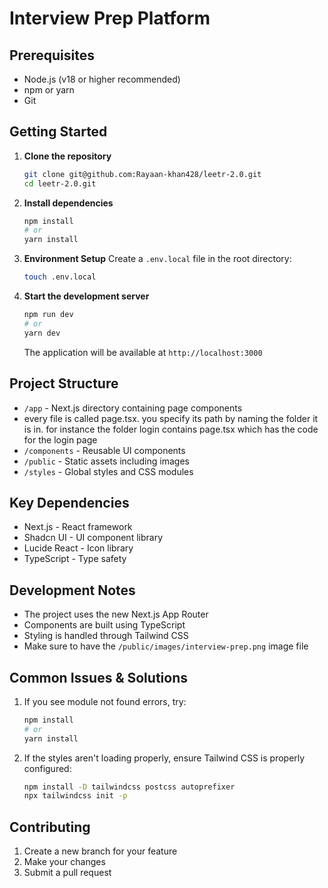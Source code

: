 # Interview Prep Platform

## Prerequisites

- Node.js (v18 or higher recommended)
- npm or yarn
- Git

## Getting Started

1. **Clone the repository**
   ```bash
   git clone git@github.com:Rayaan-khan428/leetr-2.0.git
   cd leetr-2.0.git
   ```

2. **Install dependencies**
   ```bash
   npm install
   # or
   yarn install
   ```

3. **Environment Setup**
   Create a `.env.local` file in the root directory:
   ```bash
   touch .env.local
   ```

4. **Start the development server**
   ```bash
   npm run dev
   # or
   yarn dev
   ```
   The application will be available at `http://localhost:3000`

## Project Structure

- `/app` - Next.js directory containing page components
-  every file is called page.tsx. you specify its path by naming the folder it is in. for instance the folder login contains page.tsx which has the code for the login page
- `/components` - Reusable UI components
- `/public` - Static assets including images
- `/styles` - Global styles and CSS modules

## Key Dependencies

- Next.js - React framework
- Shadcn UI - UI component library
- Lucide React - Icon library
- TypeScript - Type safety

## Development Notes

- The project uses the new Next.js App Router
- Components are built using TypeScript
- Styling is handled through Tailwind CSS
- Make sure to have the `/public/images/interview-prep.png` image file

## Common Issues & Solutions

1. If you see module not found errors, try:
   ```bash
   npm install
   # or
   yarn install
   ```

2. If the styles aren't loading properly, ensure Tailwind CSS is properly configured:
   ```bash
   npm install -D tailwindcss postcss autoprefixer
   npx tailwindcss init -p
   ```

## Contributing

1. Create a new branch for your feature
2. Make your changes
3. Submit a pull request
